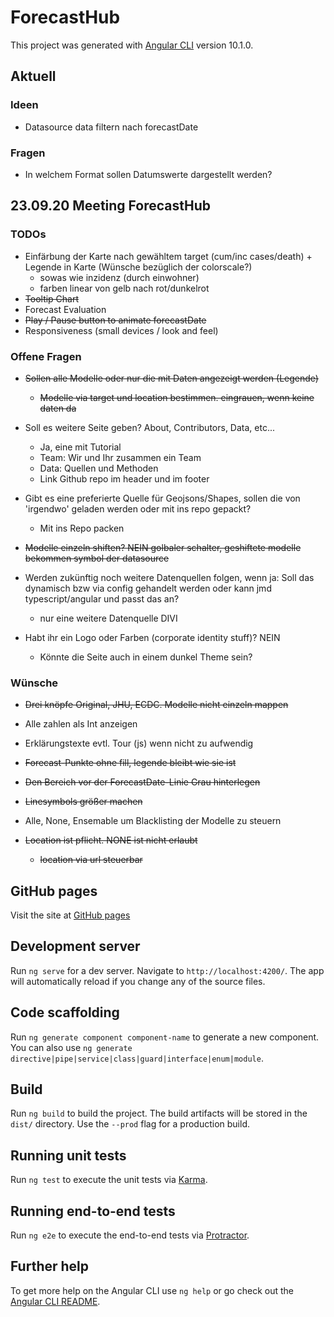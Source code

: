 # ForecastHub

This project was generated with [Angular CLI](https://github.com/angular/angular-cli) version 10.1.0.

## Aktuell

### Ideen

- Datasource data filtern nach forecastDate

### Fragen

- In welchem Format sollen Datumswerte dargestellt werden?

## 23.09.20 Meeting ForecastHub

### TODOs

- Einfärbung der Karte nach gewähltem target (cum/inc cases/death) + Legende in Karte (Wünsche bezüglich der colorscale?)
  - sowas wie inzidenz (durch einwohner)
  - farben linear von gelb nach rot/dunkelrot
- ~~Tooltip Chart~~
- Forecast Evaluation
- ~~Play / Pause button to animate forecastDate~~
- Responsiveness (small devices / look and feel)

### Offene Fragen

- ~~Sollen alle Modelle oder nur die mit Daten angezeigt werden (Legende)~~
  - ~~Modelle via target und location bestimmen. eingrauen, wenn keine daten da~~
- Soll es weitere Seite geben? About, Contributors, Data, etc...
  - Ja, eine mit Tutorial
  - Team: Wir und Ihr zusammen ein Team
  - Data: Quellen und Methoden
  - Link Github repo im header und im footer
- Gibt es eine preferierte Quelle für Geojsons/Shapes, sollen die von 'irgendwo' geladen werden oder mit ins repo gepackt?
  - Mit ins Repo packen
- ~~Modelle einzeln shiften? NEIN golbaler schalter, geshiftete modelle bekommen symbol der datasource~~

- Werden zukünftig noch weitere Datenquellen folgen, wenn ja: Soll das dynamisch bzw via config gehandelt werden oder kann jmd typescript/angular und passt das an?
  - nur eine weitere Datenquelle DIVI
- Habt ihr ein Logo oder Farben (corporate identity stuff)? NEIN
  - Könnte die Seite auch in einem dunkel Theme sein?

### Wünsche

- ~~Drei knöpfe Original, JHU, ECDC. Modelle nicht einzeln mappen~~
- Alle zahlen als Int anzeigen
- Erklärungstexte evtl. Tour (js) wenn nicht zu aufwendig
- ~~Forecast-Punkte ohne fill, legende bleibt wie sie ist~~
- ~~Den Bereich vor der ForecastDate-Linie Grau hinterlegen~~
- ~~Linesymbols größer machen~~
- Alle, None, Ensemable um Blacklisting der Modelle zu steuern

- ~~Location ist pflicht. NONE ist nicht erlaubt~~
  - ~~location via url steuerbar~~

## GitHub pages

Visit the site at [GitHub pages](https://signalerki.github.io/covid-forecasts)

## Development server

Run `ng serve` for a dev server. Navigate to `http://localhost:4200/`. The app will automatically reload if you change any of the source files.

## Code scaffolding

Run `ng generate component component-name` to generate a new component. You can also use `ng generate directive|pipe|service|class|guard|interface|enum|module`.

## Build

Run `ng build` to build the project. The build artifacts will be stored in the `dist/` directory. Use the `--prod` flag for a production build.

## Running unit tests

Run `ng test` to execute the unit tests via [Karma](https://karma-runner.github.io).

## Running end-to-end tests

Run `ng e2e` to execute the end-to-end tests via [Protractor](http://www.protractortest.org/).

## Further help

To get more help on the Angular CLI use `ng help` or go check out the [Angular CLI README](https://github.com/angular/angular-cli/blob/master/README.md).
